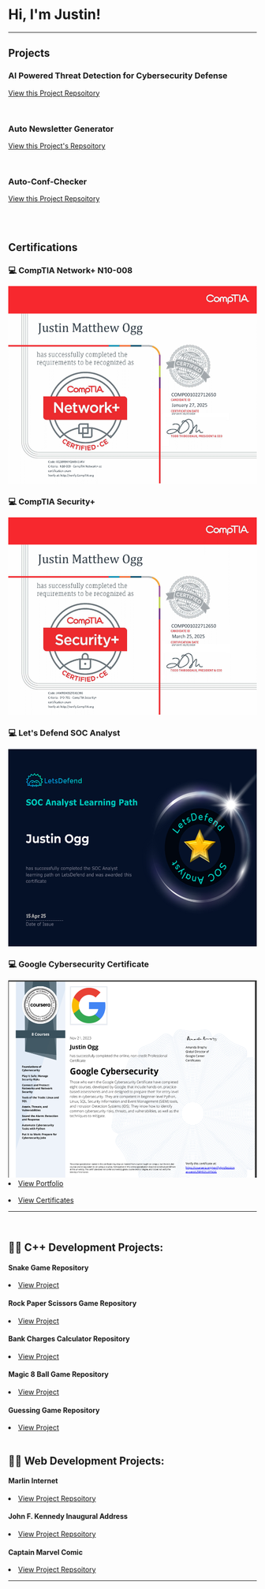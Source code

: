 <h1>Hi, I'm Justin! </h1>

 <hr>

 <h2> Projects </h2>
 
<h3> AI Powered Threat Detection for Cybersecurity Defense </h3>

 <a href=https://github.com/jogg7/AI-Powered-Threat-Detection-for-Cybersecurity-Defense-> View this Project Repsoitory</a>

 <br />

<h3> Auto Newsletter Generator </h3>

 <a href=https://github.com/jogg7/Auto-Newsletter-Generator/tree/main> View this Project's Repsoitory </a>

 <br />

 <h3> Auto-Conf-Checker </h3>

 <a href=https://github.com/jogg7/Auto-Conf-Checker> View this Project Repsoitory </a>

 <br />


<br />

 

 <h2> Certifications </h2>

 <h3> 💻 CompTIA Network+ N10-008 </h3>

<img src="https://github.com/jogg7/PNGs/blob/main/CompTIA%20Network%2B%20ce%20certificate-1.png" width="600" height="400">

<br />

<h3> 💻 CompTIA Security+ </h3>

<img src="https://github.com/jogg7/Certificates-Certifications/blob/a69bd625d449e1951ef5bb6ff43959595c6b46da/CompTIA%20Security%2B%20ce%20certificate%20(1)-1.png" width="600" height="400">

<br />

<h3> 💻 Let's Defend SOC Analyst </h3>

<img src="https://github.com/jogg7/PNGs/blob/main/4db429a9-6899-40c9-8d06-5eff3b412640.png" width="600" height="400">

<br />

<h3> 💻 Google Cybersecurity Certificate </h3>

<img src="https://github.com/jogg7/Certificates-Certifications/blob/main/Google%20cybersecurity%20Cert%20SS.png" width="600" height="400">

<li><a href="https://github.com/jogg7/google-cybersecurity-certificate">View Portfolio</a></li>

<br />

<li><a href="https://github.com/jogg7/Certificates-Certifications">View Certificates</a></li>

 <hr>
<br />


<h2>👨‍💻 C++ Development Projects:</h2>


<h4>Snake Game Repository</h4>

<li><a href="https://github.com/jogg7/Snake">View Project</a></li>

<h4>Rock Paper Scissors Game Repository</h4>

<li><a href="https://github.com/jogg7/Rock-Paper-Scissors">View Project</a></li>

<h4>Bank Charges Calculator Repository</h4>

<li><a href="https://github.com/jogg7/Bank-Charges-Calculator">View Project</a></li>

<h4>Magic 8 Ball Game Repository</h4>

<li><a href="https://github.com/jogg7/Bank-Charges-Calculator">View Project</a></li>

<h4>Guessing Game Repository</h4>

<li><a href="https://github.com/jogg7/Guessing-game">View Project</a></li>

<br />


<h2>👨‍💻 Web Development Projects:</h2>

<h4>Marlin Internet</h4>

<li><a href="https://github.com/jogg7/Marlin-Internet">View Project Repsoitory</a></li>

<h4>John F. Kennedy Inaugural Address</h4>

<li><a href="https://github.com/jogg7/John-F.-Kennedy-Inaugural-Address">View Project Repsoitory </a></li>

<h4>Captain Marvel Comic</h4>

<li><a href="https://github.com/jogg7/Captain-Marvel-Comic-Website">View Project Repsoitory</a></li>

 <hr>



